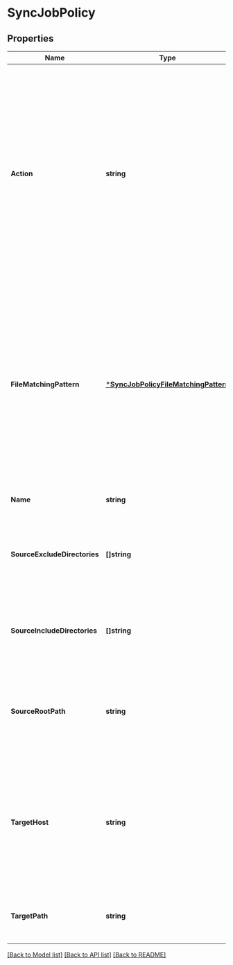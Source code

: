 # SyncJobPolicy

## Properties
Name | Type | Description | Notes
------------ | ------------- | ------------- | -------------
**Action** | **string** | If &#39;copy&#39;, source files will be copied to the target cluster.  If &#39;sync&#39;, the target directory will be made an image of the source directory:  Files and directories that have been deleted on the source, have been moved within the target directory, or no longer match the selection criteria will be deleted from the target directory. | [optional] [default to null]
**FileMatchingPattern** | [***SyncJobPolicyFileMatchingPattern**](SyncJobPolicyFileMatchingPattern.md) | A file matching pattern, organized as an OR&#39;ed set of AND&#39;ed file criteria, for example ((a AND b) OR (x AND y)) used to define a set of files with specific properties.  Policies of type &#39;sync&#39; cannot use &#39;path&#39; or time criteria in their matching patterns, but policies of type &#39;copy&#39; can use all listed criteria. | [optional] [default to null]
**Name** | **string** | User-assigned name of this sync policy. | [optional] [default to null]
**SourceExcludeDirectories** | **[]string** | Directories that will be excluded from the sync.  Modifying this field will result in a full synchronization of all data. | [optional] [default to null]
**SourceIncludeDirectories** | **[]string** | Directories that will be included in the sync.  Modifying this field will result in a full synchronization of all data. | [optional] [default to null]
**SourceRootPath** | **string** | The root directory on the source cluster the files will be synced from.  Modifying this field will result in a full synchronization of all data. | [optional] [default to null]
**TargetHost** | **string** | Hostname or IP address of sync target cluster.  Modifying the target cluster host can result in the policy being unrunnable if the new target does not match the current target association. | [optional] [default to null]
**TargetPath** | **string** | Absolute filesystem path on the target cluster for the sync destination. | [optional] [default to null]

[[Back to Model list]](../README.md#documentation-for-models) [[Back to API list]](../README.md#documentation-for-api-endpoints) [[Back to README]](../README.md)


